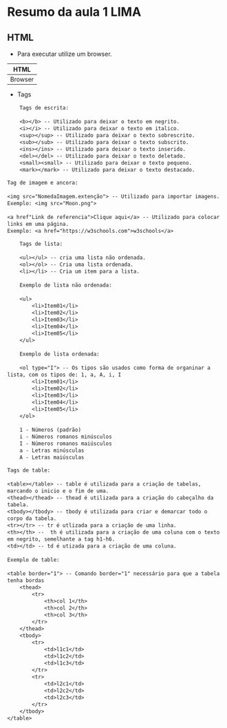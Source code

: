 # Resumo da aula 1 LIMA

## HTML

- Para executar utilize um browser.

 |HTML|
 |-|
 |Browser|

- Tags

```
    Tags de escrita:

    <b></b> -- Utilizado para deixar o texto em negrito.
    <i></i> -- Utilizado para deixar o texto em italico.
    <sup></sup> -- Utilizado para deixar o texto sobrescrito.
    <sub></sub> -- Utilizado para deixar o texto subscrito.
    <ins></ins> -- Utilizado para deixar o texto inserido.
    <del></del> -- Utilizado para deixar o texto deletado.
    <small><small> -- Utilizado para deixar o texto pequeno.
    <mark></mark> -- Utilizado para deixar o texto destacado.

```
    Tag de imagem e ancora:

    <img src="NomedaImagem.extenção"> -- Utilizado para importar imagens.
    Exemplo: <img src="Moon.png">

    <a href"Link de referencia">Clique aqui</a> -- Utilizado para colocar links em uma página.
    Exemplo: <a href="https://w3schools.com">w3schools</a>

```
    Tags de lista:

    <ul></ul> -- cria uma lista não ordenada.
    <ol></ol> -- Cria uma lista ordenada.
    <li></li> -- Cria um item para a lista.

    Exemplo de lista não ordenada:

    <ul>
        <li>Item01</li>
        <li>Item02</li>
        <li>Item03</li>
        <li>Item04</li>
        <li>Item05</li>
    </ul>

    Exemplo de lista ordenada:

    <ol type="I"> -- Os tipos são usados como forma de organinar a lista, com os tipos de: 1, a, A, i, I
        <li>Item01</li>
        <li>Item02</li>
        <li>Item03</li>
        <li>Item04</li>
        <li>Item05</li>
    </ol>

    1 - Números (padrão)
    i - Números romanos minúsculos
    I - Números romanos maiúsculos
    a - Letras minúsculas
    A - Letras maiúsculas

```
    Tags de table:

    <table></table> -- table é utilizada para a criação de tabelas, marcando o inicio e o fim de uma.
    <thead></thead> -- thead é utilizada para a criação do cabeçalho da tabela.
    <tbody></tbody> -- tbody é utilizada para criar e demarcar todo o corpo da tabela.
    <tr></tr> -- tr é utlizada para a criação de uma linha.
    <th></th> --  th é utilizada para a criação de uma coluna com o texto em negrito, semelhante a tag h1-h6.
    <td></td> -- td é utizada para a criação de uma coluna.

    Exemplo de table:

    <table border="1"> -- Comando border="1" necessário para que a tabela tenha bordas
        <thead>
            <tr>
                <th>col 1</th>
                <th>col 2</th>
                <th>col 3</th>
            </tr>
        </thead>
        <tbody>
            <tr>
                <td>l1c1</td>
                <td>l1c2</td>
                <td>l1c3</td>
            </tr>
            <tr>
                <td>l2c1</td>
                <td>l2c2</td>
                <td>l2c3</td>
            </tr>
        </tbody>
    </table>

